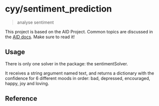 # cyy/sentiment_prediction

> analyse sentiment

This project is based on the AID Project. Common topics are discussed in the [AID docs](https://aid.autoai.org). Make sure to read it!

## Usage

There is only one solver in the package: the sentimentSolver.

It receives a string argument named text, and returns a dictionary with the confidence for 6 different moods in order: bad, depressed, encouraged, happy, joy and loving.

## Reference
